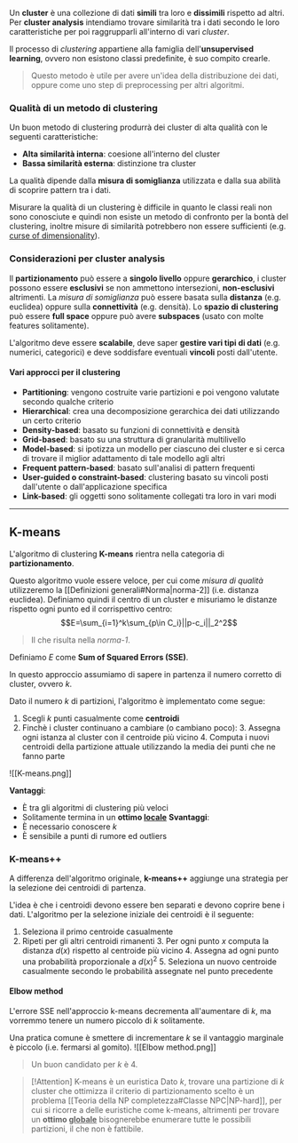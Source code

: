 Un **cluster** è una collezione di dati **simili** tra loro e **dissimili** rispetto ad altri.
Per **cluster analysis** intendiamo trovare similarità tra i dati secondo le loro caratteristiche per poi raggrupparli all'interno di vari _cluster_.

Il processo di _clustering_ appartiene alla famiglia dell'**unsupervised learning**, ovvero non esistono classi predefinite, è suo compito crearle.
>Questo metodo è utile per avere un'idea della distribuzione dei dati, oppure come uno step di preprocessing per altri algoritmi.

### Qualità di un metodo di clustering
Un buon metodo di clustering produrrà dei cluster di alta qualità con le seguenti caratteristiche:
- **Alta similarità interna**: coesione all'interno del cluster
- **Bassa similarità esterna**: distinzione tra cluster

La qualità dipende dalla **misura di somiglianza** utilizzata e dalla sua abilità di scoprire pattern tra i dati.

Misurare la qualità di un clustering è difficile in quanto le classi reali non sono conosciute e quindi non esiste un metodo di confronto per la bontà del clustering, inoltre misure di similarità potrebbero non essere sufficienti (e.g. [curse of dimensionality](https://en.wikipedia.org/wiki/Curse_of_dimensionality)).

### Considerazioni per cluster analysis
Il **partizionamento** può essere a **singolo livello** oppure **gerarchico**, i cluster possono essere **esclusivi** se non ammettono intersezioni, **non-esclusivi** altrimenti.
La _misura di somiglianza_ può essere basata sulla **distanza** (e.g. euclidea) oppure sulla **connettività** (e.g. densità).
Lo **spazio di clustering** può essere **full space** oppure può avere **subspaces** (usato con molte features solitamente).

L'algoritmo deve essere **scalabile**, deve saper **gestire vari tipi di dati** (e.g. numerici, categorici) e deve soddisfare eventuali **vincoli** posti dall'utente.

#### Vari approcci per il clustering
- **Partitioning**: vengono costruite varie partizioni e poi vengono valutate secondo qualche criterio
- **Hierarchical**: crea una decomposizione gerarchica dei dati utilizzando un certo criterio
- **Density-based**: basato su funzioni di connettività e densità
- **Grid-based**: basato su una struttura di granularità multilivello
- **Model-based**: si ipotizza un modello per ciascuno dei cluster e si cerca di trovare il miglior adattamento di tale modello agli altri
- **Frequent pattern-based**: basato sull'analisi di pattern frequenti
- **User-guided o constraint-based**: clustering basato su vincoli posti dall'utente o dall'applicazione specifica
- **Link-based**: gli oggetti sono solitamente collegati tra loro in vari modi

---
## K-means
L'algoritmo di clustering **K-means** rientra nella categoria di **partizionamento**.

Questo algoritmo vuole essere veloce, per cui come _misura di qualità_ utilizzeremo la [[Definizioni generali#Norma|norma-2]] (i.e. distanza euclidea).
Definiamo quindi il centro di un cluster e misuriamo le distanze rispetto ogni punto ed il corrispettivo centro:
$$E=\sum_{i=1}^k\sum_{p\in C_i}||p-c_i||_2^2$$

>Il che risulta nella _norma-1_.

Definiamo $E$ come **Sum of Squared Errors (SSE)**.

In questo approccio assumiamo di sapere in partenza il numero corretto di cluster, ovvero $k$.

Dato il numero $k$ di partizioni, l'algoritmo è implementato come segue:
1. Scegli $k$ punti casualmente come **centroidi**
2. Finchè i cluster continuano a cambiare (o cambiano poco):
	3. Assegna ogni istanza al cluster con il centroide più vicino
	4. Computa i nuovi centroidi della partizione attuale utilizzando la media dei punti che ne fanno parte

![[K-means.png]]

**Vantaggi**:
- È tra gli algoritmi di clustering più veloci
- Solitamente termina in un <b>ottimo <u>locale</u></b>
**Svantaggi**:
- È necessario conoscere $k$
- È sensibile a punti di rumore ed outliers

### K-means++
A differenza dell'algoritmo originale, **k-means++** aggiunge una strategia per la selezione dei centroidi di partenza.

L'idea è che i centroidi devono essere ben separati e devono coprire bene i dati.
L'algoritmo per la selezione iniziale dei centroidi è il seguente:
1. Seleziona il primo centroide casualmente
2. Ripeti per gli altri centroidi rimanenti
	3. Per ogni punto $x$ computa la distanza $d(x)$ rispetto al centroide più vicino
	4. Assegna ad ogni punto una probabilità proporzionale a $d(x)^2$
	5. Seleziona un nuovo centroide casualmente secondo le probabilità assegnate nel punto precedente


#### Elbow method
L'errore SSE nell'approccio k-means decrementa all'aumentare di $k$, ma vorremmo tenere un numero piccolo di $k$ solitamente.

Una pratica comune è smettere di incrementare $k$ se il vantaggio marginale è piccolo (i.e. fermarsi al gomito).
![[Elbow method.png]]

>Un buon candidato per $k$ è $4$.

>[!Attention] K-means è un euristica
>Dato $k$, trovare una partizione di $k$ cluster che ottimizza il criterio di partizionamento scelto è un problema [[Teoria della NP completezza#Classe NPC|NP-hard]], per cui si ricorre a delle euristiche come k-means, altrimenti per trovare un <b>ottimo <u>globale</u></b> bisognerebbe enumerare tutte le possibili partizioni, il che non è fattibile.

